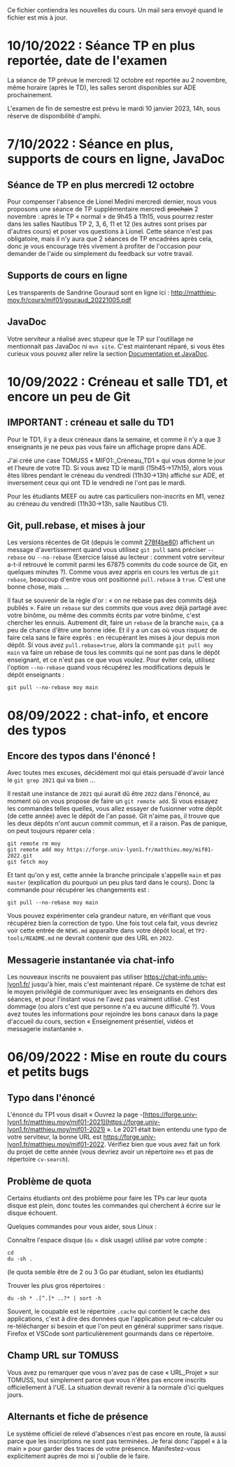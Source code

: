 <!-- LTEX: language=fr -->
Ce fichier contiendra les nouvelles du cours. Un mail sera envoyé quand le fichier est mis à jour.

# 10/10/2022 : Séance TP en plus reportée, date de l'examen

La séance de TP prévue le mercredi 12 octobre est reportée au 2 novembre, même
horaire (après le TD), les salles seront disponibles sur ADE prochainement.

L'examen de fin de semestre est prévu le mardi 10 janvier 2023, 14h, sous
réserve de disponibilité d'amphi.

# 7/10/2022 : Séance en plus, supports de cours en ligne, JavaDoc

## Séance de TP en plus mercredi 12 octobre

Pour compenser l'absence de Lionel Medini mercredi dernier, nous vous proposons
une séance de TP supplémentaire mercredi ~~prochain~~ 2 novembre : après le TP « normal » de
9h45 à 11h15, vous pourrez rester dans les salles Nautibus TP 2, 3, 6, 11 et 12
(les autres sont prises par d'autres cours) et poser vos questions à Lionel.
Cette séance n'est pas obligatoire, mais il n'y aura que 2 séances de TP
encadrées après cela, donc je vous encourage très vivement à profiter de
l'occasion pour demander de l'aide ou simplement du feedback sur votre travail.

## Supports de cours en ligne

Les transparents de Sandrine Gouraud sont en ligne ici :
http://matthieu-moy.fr/cours/mif01/gouraud_20221005.pdf

## JavaDoc

Votre serviteur a réalisé avec stupeur que le TP sur l'outillage ne mentionnait
pas JavaDoc ni `mvn site`. C'est maintenant réparé, si vous êtes curieux vous
pouvez aller relire la section [Documentation et
JavaDoc](https://forge.univ-lyon1.fr/matthieu.moy/mif01-2022/-/tree/main/TP2-outils#documentation-et-javadoc).

# 10/09/2022 : Créneau et salle TD1, et encore un peu de Git

## IMPORTANT : créneau et salle du TD1

Pour le TD1, il y a deux créneaux dans la semaine, et comme il n'y a que 3
enseignants je ne peux pas vous faire un affichage propre dans ADE.

J'ai créé une case TOMUSS « MIF01:\_Créneau_TD1 » qui vous donne le jour et
l'heure de votre TD. Si vous avez TD le mardi (15h45->17h15), alors vous êtes
libres pendant le créneau du vendredi (11h30->13h) affiché sur ADE, et
inversement ceux qui ont TD le vendredi ne l'ont pas le mardi.

Pour les étudiants MEEF ou autre cas particuliers non-inscrits en M1, venez au
créneau du vendredi (11h30->13h, salle Nautibus C1).

## Git, pull.rebase, et mises à jour

Les versions récentes de Git (depuis le commit
[278f4be80](https://github.com/git/git/commit/278f4be806f93579c64cd9993fdad2eb589f86c6))
affichent un message d'avertissement quand vous utilisez `git pull` sans
préciser `--rebase` ou `--no-rebase` (Exercice laissé au lecteur : comment votre
serviteur a-t-il retrouvé le commit parmi les 67875 commits du code source de
Git, en quelques minutes ?). Comme vous avez appris en cours les vertus de
`git rebase`, beaucoup d'entre vous ont positionné `pull.rebase` à `true`. C'est
une bonne chose, mais ...

Il faut se souvenir de la règle d'or : « on ne rebase pas des commits déjà
publiés ». Faire un `rebase` sur des commits que vous avez déjà partagé avec
votre binôme, ou même des commits écrits par votre binôme, c'est chercher les
ennuis. Autrement dit, faire un `rebase` de la branche `main`, ça a peu de
chance d'être une bonne idée. Et il y a un cas où vous risquez de faire cela
sans le faire exprès : en récupérant les mises à jour depuis mon dépôt. Si vous
avez `pull.rebase=true`, alors la commande `git pull moy main` va faire un
rebase de tous les commits qui ne sont pas dans le dépôt enseignant, et ce n'est
pas ce que vous voulez. Pour éviter cela, utilisez l'option `--no-rebase` quand
vous récupérez les modifications depuis le dépôt enseignants :

```
git pull --no-rebase moy main
```

# 08/09/2022 : chat-info, et encore des typos

## Encore des typos dans l'énoncé !

Avec toutes mes excuses, décidément moi qui étais persuadé d'avoir lancé le `git grep 2021` qui va bien ...

Il restait une instance de `2021` qui aurait dû être `2022` dans l'énoncé, au
moment où on vous propose de faire un `git remote add`. Si vous essayez les
commandes telles quelles, vous allez essayer de fusionner votre dépôt (de cette
année) avec le dépôt de l'an passé. Git n'aime pas, il trouve que les deux
dépôts n'ont aucun commit commun, et il a raison. Pas de panique, on peut
toujours réparer cela :

```
git remote rm moy
git remote add moy https://forge.univ-lyon1.fr/matthieu.moy/mif01-2022.git
git fetch moy
```

Et tant qu'on y est, cette année la branche principale s'appelle `main` et pas
`master` (explication du pourquoi un peu plus tard dans le cours). Donc la
commande pour récupérer les changements est :

```
git pull --no-rebase moy main
```

Vous pouvez expérimenter cela grandeur nature, en vérifiant que vous récupérez
bien la correction de typo. Une fois tout cela fait, vous devriez voir cette
entrée de `NEWS.md` apparaître dans votre dépôt local, et `TP2-tools/README.md`
ne devrait contenir que des URL en `2022`.

## Messagerie instantanée via chat-info

Les nouveaux inscrits ne pouvaient pas utiliser https://chat-info.univ-lyon1.fr/
jusqu'à hier, mais c'est maintenant réparé. Ce système de tchat est le moyen
privilégié de communiquer avec les enseignants en dehors des séances, et pour
l'instant vous ne l'avez pas vraiment utilisé. C'est dommage (ou alors c'est que
personne n'a eu aucune difficulté ?). Vous avez toutes les informations pour
rejoindre les bons canaux dans la page d'accueil du cours, section «
Enseignement présentiel, vidéos et messagerie instantanée ».

# 06/09/2022 : Mise en route du cours et petits bugs

## Typo dans l'énoncé

L'énoncé du TP1 vous disait « Ouvrez la page -[https://forge.univ-lyon1.fr/matthieu.moy/mif01-2021](https://forge.univ-lyon1.fr/matthieu.moy/mif01-2021)
». Le 2021 était bien entendu une typo de votre serviteur, la bonne URL est
https://forge.univ-lyon1.fr/matthieu.moy/mif01-2022. Vérifiez bien que vous
avez fait un fork du projet de cette année (vous devriez avoir un répertoire
`mes` et pas de répertoire `cv-search`).

## Problème de quota

Certains étudiants ont des problème pour faire les TPs car leur quota disque est
plein, donc toutes les commandes qui cherchent à écrire sur le disque échouent.

Quelques commandes pour vous aider, sous Linux :

Connaître l'espace disque (`du` = disk usage) utilisé par votre compte :

```
cd
du -sh .
```

(le quota semble être de 2 ou 3 Go par étudiant, selon les étudiants)

Trouver les plus gros répertoires :

```
du -sh * .[^.]* ..?* | sort -h
```

Souvent, le coupable est le répertoire `.cache` qui contient le cache des
applications, c'est à dire des données que l'application peut re-calculer ou
re-télécharger si besoin et que l'on peut en général supprimer sans risque.
Firefox et VSCode sont particulièrement gourmands dans ce répertoire.

## Champ URL sur TOMUSS

Vous avez pu remarquer que vous n'avez pas de case « URL_Projet » sur TOMUSS,
tout simplement parce que vous n'êtes pas encore inscrits officiellement à l'UE.
La situation devrait revenir à la normale d'ici quelques jours.

## Alternants et fiche de présence

Le système officiel de relevé d'absences n'est pas encore en route, là aussi
parce que les inscriptions ne sont pas terminées. Je ferai donc l'appel « à la
main » pour garder des traces de votre présence. Manifestez-vous explicitement
auprès de moi si j'oublie de le faire.
